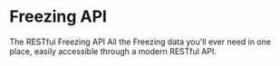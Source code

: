 # Freezing API
The RESTful Freezing API
All the Freezing data you'll ever need in one place, easily accessible through a modern RESTful API.
